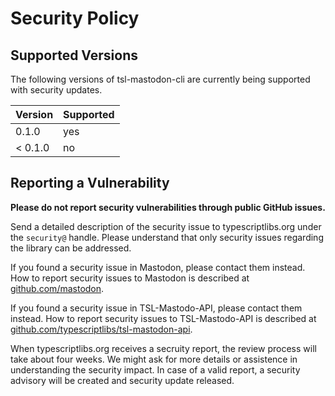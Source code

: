 Security Policy
===============



Supported Versions
------------------

The following versions of tsl-mastodon-cli are currently being supported with security updates.

| Version | Supported |
| ------- | --------- |
| 0.1.0   | yes       |
| < 0.1.0 | no        |



Reporting a Vulnerability
-------------------------

**Please do not report security vulnerabilities through public GitHub issues.**

Send a detailed description of the security issue to typescriptlibs.org under the `security@` handle.
Please understand that only security issues regarding the library can be addressed.

If you found a security issue in Mastodon, please contact them instead.
How to report security issues to Mastodon is described at [github.com/mastodon](https://github.com/mastodon/mastodon/security/policy).

If you found a security issue in TSL-Mastodo-API, please contact them instead.
How to report security issues to TSL-Mastodo-API is described at [github.com/typescriptlibs/tsl-mastodon-api](https://github.com/typescriptlibs/tsl-mastodon-api/security/policy).

When typescriptlibs.org receives a secruity report, the review process will take about four weeks.
We might ask for more details or assistence in understanding the security impact.
In case of a valid report, a security advisory will be created and security update released.
